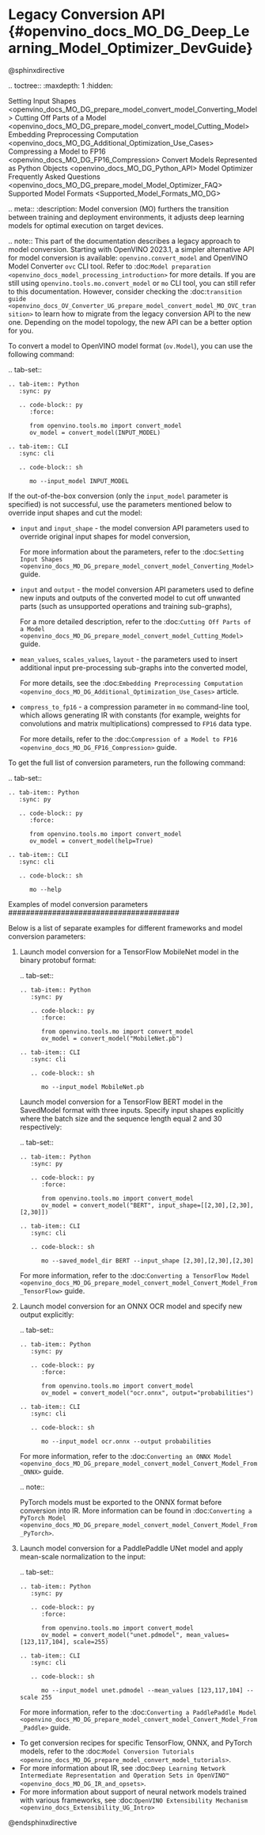 # Legacy Conversion API {#openvino_docs_MO_DG_Deep_Learning_Model_Optimizer_DevGuide}

@sphinxdirective

.. toctree::
   :maxdepth: 1
   :hidden:

   Setting Input Shapes <openvino_docs_MO_DG_prepare_model_convert_model_Converting_Model>
   Cutting Off Parts of a Model <openvino_docs_MO_DG_prepare_model_convert_model_Cutting_Model>
   Embedding Preprocessing Computation <openvino_docs_MO_DG_Additional_Optimization_Use_Cases>
   Compressing a Model to FP16 <openvino_docs_MO_DG_FP16_Compression>
   Convert Models Represented as Python Objects <openvino_docs_MO_DG_Python_API>
   Model Optimizer Frequently Asked Questions <openvino_docs_MO_DG_prepare_model_Model_Optimizer_FAQ>
   Supported Model Formats <Supported_Model_Formats_MO_DG>

.. meta::
   :description: Model conversion (MO) furthers the transition between training and
                 deployment environments, it adjusts deep learning models for
                 optimal execution on target devices.

.. note::
   This part of the documentation describes a legacy approach to model conversion. Starting with OpenVINO 2023.1, a simpler alternative API for model conversion is available: ``openvino.convert_model`` and OpenVINO Model Converter ``ovc`` CLI tool. Refer to :doc:`Model preparation <openvino_docs_model_processing_introduction>` for more details. If you are still using `openvino.tools.mo.convert_model` or `mo` CLI tool, you can still refer to this documentation. However, consider checking the :doc:`transition guide <openvino_docs_OV_Converter_UG_prepare_model_convert_model_MO_OVC_transition>` to learn how to migrate from the legacy conversion API to the new one. Depending on the model topology, the new API can be a better option for you.

To convert a model to OpenVINO model format (``ov.Model``), you can use the following command:

.. tab-set::

    .. tab-item:: Python
       :sync: py

       .. code-block:: py
          :force:

          from openvino.tools.mo import convert_model
          ov_model = convert_model(INPUT_MODEL)

    .. tab-item:: CLI
       :sync: cli

       .. code-block:: sh

          mo --input_model INPUT_MODEL


If the out-of-the-box conversion (only the ``input_model`` parameter is specified) is not successful, use the parameters mentioned below to override input shapes and cut the model:

- ``input`` and ``input_shape`` - the model conversion API parameters used to override original input shapes for model conversion,

  For more information about the parameters, refer to the :doc:`Setting Input Shapes <openvino_docs_MO_DG_prepare_model_convert_model_Converting_Model>` guide.

- ``input`` and ``output`` - the model conversion API parameters used to define new inputs and outputs of the converted model to cut off unwanted parts (such as unsupported operations and training sub-graphs),

  For a more detailed description, refer to the :doc:`Cutting Off Parts of a Model <openvino_docs_MO_DG_prepare_model_convert_model_Cutting_Model>` guide.

- ``mean_values``, ``scales_values``, ``layout`` - the parameters used to insert additional input pre-processing sub-graphs into the converted model,

  For more details, see the :doc:`Embedding Preprocessing Computation <openvino_docs_MO_DG_Additional_Optimization_Use_Cases>` article.

- ``compress_to_fp16`` - a compression parameter in ``mo`` command-line tool, which allows generating IR with constants (for example, weights for convolutions and matrix multiplications) compressed to ``FP16`` data type.

  For more details, refer to the :doc:`Compression of a Model to FP16 <openvino_docs_MO_DG_FP16_Compression>` guide.

To get the full list of conversion parameters, run the following command:

.. tab-set::

    .. tab-item:: Python
       :sync: py

       .. code-block:: py
          :force:

          from openvino.tools.mo import convert_model
          ov_model = convert_model(help=True)

    .. tab-item:: CLI
       :sync: cli

       .. code-block:: sh

          mo --help


Examples of model conversion parameters
#######################################

Below is a list of separate examples for different frameworks and model conversion parameters:

1. Launch model conversion for a TensorFlow MobileNet model in the binary protobuf format:

   .. tab-set::

       .. tab-item:: Python
          :sync: py

          .. code-block:: py
             :force:

             from openvino.tools.mo import convert_model
             ov_model = convert_model("MobileNet.pb")

       .. tab-item:: CLI
          :sync: cli

          .. code-block:: sh

             mo --input_model MobileNet.pb


   Launch model conversion for a TensorFlow BERT model in the SavedModel format with three inputs. Specify input shapes explicitly where the batch size and the sequence length equal 2 and 30 respectively:

   .. tab-set::

       .. tab-item:: Python
          :sync: py

          .. code-block:: py
             :force:

             from openvino.tools.mo import convert_model
             ov_model = convert_model("BERT", input_shape=[[2,30],[2,30],[2,30]])

       .. tab-item:: CLI
          :sync: cli

          .. code-block:: sh

             mo --saved_model_dir BERT --input_shape [2,30],[2,30],[2,30]


   For more information, refer to the :doc:`Converting a TensorFlow Model <openvino_docs_MO_DG_prepare_model_convert_model_Convert_Model_From_TensorFlow>` guide.

2. Launch model conversion for an ONNX OCR model and specify new output explicitly:

   .. tab-set::

       .. tab-item:: Python
          :sync: py

          .. code-block:: py
             :force:

             from openvino.tools.mo import convert_model
             ov_model = convert_model("ocr.onnx", output="probabilities")

       .. tab-item:: CLI
          :sync: cli

          .. code-block:: sh

             mo --input_model ocr.onnx --output probabilities


   For more information, refer to the :doc:`Converting an ONNX Model <openvino_docs_MO_DG_prepare_model_convert_model_Convert_Model_From_ONNX>` guide.

   .. note::

      PyTorch models must be exported to the ONNX format before conversion into IR. More information can be found in :doc:`Converting a PyTorch Model <openvino_docs_MO_DG_prepare_model_convert_model_Convert_Model_From_PyTorch>`.

3. Launch model conversion for a PaddlePaddle UNet model and apply mean-scale normalization to the input:

   .. tab-set::

       .. tab-item:: Python
          :sync: py

          .. code-block:: py
             :force:

             from openvino.tools.mo import convert_model
             ov_model = convert_model("unet.pdmodel", mean_values=[123,117,104], scale=255)

       .. tab-item:: CLI
          :sync: cli

          .. code-block:: sh

             mo --input_model unet.pdmodel --mean_values [123,117,104] --scale 255


   For more information, refer to the :doc:`Converting a PaddlePaddle Model <openvino_docs_MO_DG_prepare_model_convert_model_Convert_Model_From_Paddle>` guide.

- To get conversion recipes for specific TensorFlow, ONNX, and PyTorch models, refer to the :doc:`Model Conversion Tutorials <openvino_docs_MO_DG_prepare_model_convert_model_tutorials>`.
- For more information about IR, see :doc:`Deep Learning Network Intermediate Representation and Operation Sets in OpenVINO™ <openvino_docs_MO_DG_IR_and_opsets>`.
- For more information about support of neural network models trained with various frameworks, see :doc:`OpenVINO Extensibility Mechanism <openvino_docs_Extensibility_UG_Intro>`

@endsphinxdirective
